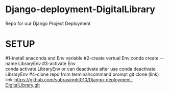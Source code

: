 # Django-deployment-DigitalLibrary
Repo for our Django Project Deployment  
# SETUP
#1-install anaconda and Env variable
#2-create vertual Env 
  conda create --name LibraryEnv
#3-activate Env  
 conda activate LibraryEnv
 or can deactivate after use
 conda deactivate LibraryEnv
#4-clone repo from terminal/command prompt
 git clone (link)
link-https://github.com/subrasinght010/Django-deployment-DigitalLibrary.git

